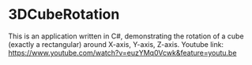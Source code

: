 # 3DCubeRotation
This is an application written in C#, demonstrating the rotation of a cube (exactly a rectangular) around X-axis, Y-axis, Z-axis.
Youtube link: https://www.youtube.com/watch?v=euzYMq0Vcwk&feature=youtu.be
